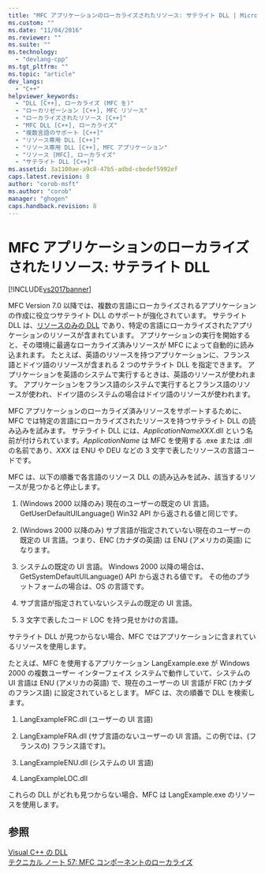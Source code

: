 ```yaml
---
title: "MFC アプリケーションのローカライズされたリソース: サテライト DLL | Microsoft Docs"
ms.custom: ""
ms.date: "11/04/2016"
ms.reviewer: ""
ms.suite: ""
ms.technology: 
  - "devlang-cpp"
ms.tgt_pltfrm: ""
ms.topic: "article"
dev_langs: 
  - "C++"
helpviewer_keywords: 
  - "DLL [C++], ローカライズ (MFC を)"
  - "ローカリゼーション [C++], MFC リソース"
  - "ローカライズされたリソース [C++]"
  - "MFC DLL [C++], ローカライズ"
  - "複数言語のサポート [C++]"
  - "リソース専用 DLL [C++]"
  - "リソース専用 DLL [C++], MFC アプリケーション"
  - "リソース [MFC], ローカライズ"
  - "サテライト DLL [C++]"
ms.assetid: 3a1100ae-a9c8-47b5-adbd-cbedef5992ef
caps.latest.revision: 8
author: "corob-msft"
ms.author: "corob"
manager: "ghogen"
caps.handback.revision: 8
---
```

# MFC アプリケーションのローカライズされたリソース: サテライト DLL
[!INCLUDE[vs2017banner](../assembler/inline/includes/vs2017banner.md)]

MFC Version 7.0 以降では、複数の言語にローカライズされるアプリケーションの作成に役立つサテライト DLL のサポートが強化されています。  サテライト DLL は、[リソースのみの DLL](../build/creating-a-resource-only-dll.md) であり、特定の言語にローカライズされたアプリケーションのリソースが含まれています。  アプリケーションの実行を開始すると、その環境に最適なローカライズ済みリソースが MFC によって自動的に読み込まれます。  たとえば、英語のリソースを持つアプリケーションに、フランス語とドイツ語のリソースが含まれる 2 つのサテライト DLL を指定できます。  アプリケーションを英語のシステムで実行するときは、英語のリソースが使われます。  アプリケーションをフランス語のシステムで実行するとフランス語のリソースが使われ、ドイツ語のシステムの場合はドイツ語のリソースが使われます。  
  
 MFC アプリケーションのローカライズ済みリソースをサポートするために、MFC では特定の言語にローカライズされたリソースを持つサテライト DLL の読み込みを試みます。  サテライト DLL には、*ApplicationNameXXX*.dll という名前が付けられています。*ApplicationName* は MFC を使用する .exe または .dll の名前であり、*XXX* は ENU や DEU などの 3 文字で表したリソースの言語コードです。  
  
 MFC は、以下の順番で各言語のリソース DLL の読み込みを試み、該当するリソースが見つかると停止します。  
  
1.  \(Windows 2000 以降のみ\) 現在のユーザーの既定の UI 言語。GetUserDefaultUILanguage\(\) Win32 API から返される値と同じです。  
  
2.  \(Windows 2000 以降のみ\) サブ言語が指定されていない現在のユーザーの既定の UI 言語。つまり、ENC \(カナダの英語\) は ENU \(アメリカの英語\)   になります。  
  
3.  システムの既定の UI 言語。  Windows 2000 以降の場合は、GetSystemDefaultUILanguage\(\) API から返される値です。  その他のプラットフォームの場合は、OS の言語です。  
  
4.  サブ言語が指定されていないシステムの既定の UI 言語。  
  
5.  3 文字で表したコード LOC を持つ見せかけの言語。  
  
 サテライト DLL が見つからない場合、MFC ではアプリケーションに含まれているリソースを使用します。  
  
 たとえば、MFC を使用するアプリケーション LangExample.exe が Windows 2000 の複数ユーザー インターフェイス システムで動作していて、システムの UI 言語は ENU \(アメリカの英語\) で、現在のユーザーの UI 言語が   FRC \(カナダのフランス語\) に設定されているとします。  MFC は、次の順番で DLL を検索します。  
  
1.  LangExampleFRC.dll \(ユーザーの UI 言語\)  
  
2.  LangExampleFRA.dll \(サブ言語のないユーザーの UI 言語。この例では、\(フランスの\) フランス語です\)。  
  
3.  LangExampleENU.dll \(システムの UI 言語\)  
  
4.  LangExampleLOC.dll  
  
 これらの DLL がどれも見つからない場合、MFC は LangExample.exe のリソースを使用します。  
  
## 参照  
 [Visual C\+\+ の DLL](../build/dlls-in-visual-cpp.md)   
 [テクニカル ノート 57: MFC コンポーネントのローカライズ](../mfc/tn057-localization-of-mfc-components.md)